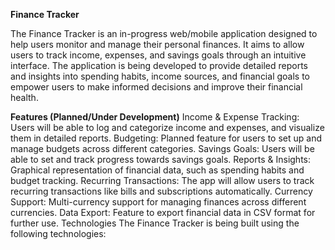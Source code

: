 **Finance Tracker**

The Finance Tracker is an in-progress web/mobile application designed to help users monitor and manage their personal finances. It aims to allow users to track income, expenses, and savings goals through an intuitive interface. The application is being developed to provide detailed reports and insights into spending habits, income sources, and financial goals to empower users to make informed decisions and improve their financial health.

**Features (Planned/Under Development)**
Income & Expense Tracking: Users will be able to log and categorize income and expenses, and visualize them in detailed reports.
Budgeting: Planned feature for users to set up and manage budgets across different categories.
Savings Goals: Users will be able to set and track progress towards savings goals.
Reports & Insights: Graphical representation of financial data, such as spending habits and budget tracking.
Recurring Transactions: The app will allow users to track recurring transactions like bills and subscriptions automatically.
Currency Support: Multi-currency support for managing finances across different currencies.
Data Export: Feature to export financial data in CSV format for further use.
Technologies
The Finance Tracker is being built using the following technologies:

